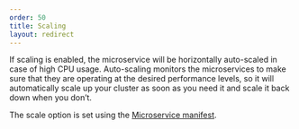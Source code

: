 ```yaml
---
order: 50
title: Scaling
layout: redirect
---
```


If scaling is enabled, the microservice will be horizontally auto-scaled in case of high CPU usage. Auto-scaling monitors the microservices to make sure that they are operating at the desired performance levels, so it will automatically scale up your cluster as soon as you need it and scale it back down when you don’t.

The scale option is set using the [Microservice manifest](#manifest).

